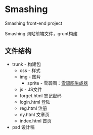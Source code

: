 # Smashing
Smashing front-end project 

Smashing 网站前端文件，grunt构建

## 文件结构

* trunk - 构建包
  * css - 样式
  * img - 图片
    * sprite - 雪碧图：<a href="http://www.cn.spritegen.website-performance.org/" target="_blank">雪碧图生成器</a>
  * js - JS文件
  * forget.html 忘记密码
  * login.html 登陆
  * reg.html 注册
  * ny.html 文章页
  * index.html 首页
* psd 设计稿
